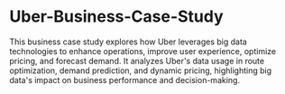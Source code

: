 # Uber-Business-Case-Study
This business case study explores how Uber leverages big data technologies to enhance operations, improve user experience, optimize pricing, and forecast demand. It analyzes Uber's data usage in route optimization, demand prediction, and dynamic pricing, highlighting big data's impact on business performance and decision-making.

